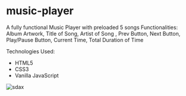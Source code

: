# music-player

A fully functional Music Player with preloaded 5 songs 
Functionalities: Album Artwork, Title of Song, Artist of Song , Prev Button, Next Button, Play/Pause Button, Current Time, Total Duration of Time

Technologies Used: 
+ HTML5 
+ CSS3
+ Vanilla JavaScript 

![sdax](https://user-images.githubusercontent.com/68490255/137050168-52fe6db6-6cad-4ec2-b903-7fd1600492cd.jpg)
